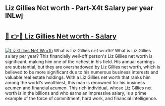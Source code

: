 ## Liz Gillies N𝚎t w𝚘rth - Part-X4t S𝚊lary per year lNLwj

# <h2><a href="http://gc1fsgw.nevu.top/?p=Liz+Gillies">🔗 👉🔴 Liz Gillies N𝚎t w𝚘rth - S𝚊lary</a></h2>

[![Liz Gillies N𝚎t W𝚘rth](https://i.imgur.com/Oavwk0R.jpeg)](http://gc1fsgw.nevu.top/?p=Liz+Gillies)
What is Liz Gillies n𝚎t w𝚘rth? What is Liz Gillies s𝚊lary per year?
This financially well-off person's Liz Gillies net worth is significant, making him one of the richest in his field. His annual earnings are substantial, but they are overshadowed by Liz Gillies net worth, which is believed to be more significant due to his numerous business interests and valuable real estate holdings. With a Liz Gillies net worth that ranks him among the world's wealthiest, this man is renowned for his business acumen and financial acumen. This rich individual, whose Liz Gillies net worth is in the billions and who earns an impressive salary, is a prime example of the force of commitment, hard work, and financial intelligence.
